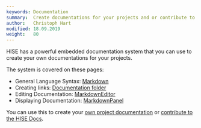 ```yaml
---
keywords: Documentation
summary:  Create documentations for your projects and or contribute to the HISE docs.
author:   Christoph Hart
modified: 18.09.2019
weight:   80
---
```

  
HISE has a powerful embedded documentation system that you can use to create your own documentations for your projects.

The system is covered on these pages:

- General Language Syntax: [Markdown](/working-with-hise/project-management/documentation/markdown)
- Creating links: [Documentation folder](/working-with-hise/project-management/projects-folders/documentation)
- Editing Documentation: [MarkdownEditor](/ui-components/floating-tiles/hise/markdown-editor)
- Displaying Documentation: [MarkdownPanel](/ui-components/floating-tiles/plugin/markdownpanel)

You can use this to create your [own project documentation](/working-with-hise/project-management/documentation/project-documentation) or [contribute to the HISE Docs](/working-with-hise/project-management/documentation/contributing).

